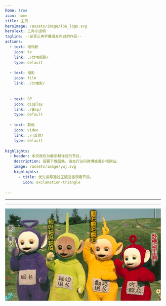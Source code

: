 ```yaml
---
home: true
icon: home
title: 主页
heroImage: /assets/image/TSG_logo.svg
heroText: 三角小透明
tagline: --记录三角字幕组发布过的作品--
actions:
  - text: 电视剧
    icon: tv
    link: ./📺电视剧/
    type: default

  - text: 电影
    icon: film
    link: ./🎞️电影/
    

  - text: SP
    icon: display
    link: ./🎬sp/
    type: default

  - text: 其他
    icon: video
    link: ./🎥其他/
    type: default

highlights:
  - header: 本页面仅为展示翻译过的节目。
    description: 若要下载剧集，请自行访问微博或者补档网站。
    image: /assets/image/ywj.svg
    highlights:
      - title: 优先推荐通过正版途径观看节目。
        icon: exclamation-triangle

---
```


---

<days />

 ---

![](/assets/image/20160716zx.png)



